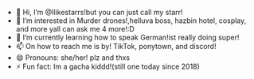 - 👋 Hi, I’m @Ilikestarrs!but you can just call my starr!
- 👀 I’m interested in Murder drones!,helluva boss, hazbin hotel, cosplay, and more yall can ask me 4 more!:D
- 🌱 I’m currently learning how to speak German!ist really doing super! 
- 📫 On how to reach me is by! TikTok, ponytown, and discord!
-  😄 Pronouns: she/her! plz and thxs
- ⚡ Fun fact: Im a gacha kiddd!(still one today since 2018)
